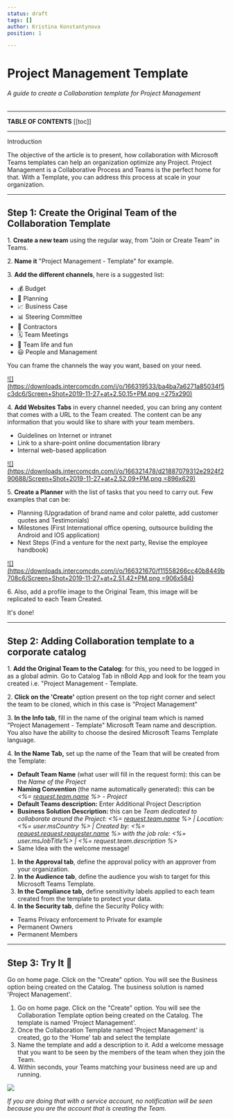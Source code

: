 ```yaml
---
status: draft
tags: []
author: Kristina Konstantynova
position: 1

---
```

# **Project Management Template**

###### A guide to create a Collaboration template for Project Management

***

**TABLE OF CONTENTS**
\[\[toc\]\]

***

Introduction

The objective of the article is to present, how collaboration with Microsoft Teams templates can help an organization optimize any Project. Project Management is a Collaborative Process and Teams is the perfect home for that. With a Template, you can address this process at scale in your organization.

***

## Step 1: Create the Original Team of the Collaboration Template

1\. **Create a new team** using the regular way, from "Join or Create Team" in Teams.

2\. **Name it** "Project Management - Template" for example.

3\. **Add the different channels**, here is a suggested list:

* 💰 Budget
* 📅 Planning
* 📈 Business Case
* 📊 Steering Committee
* 📝 Contractors
* 🗓 Team Meetings
* 🤣 Team life and fun
* 😃 People and Management

You can frame the channels the way you want, based on your need.

[![](https://downloads.intercomcdn.com/i/o/166319533/ba4ba7a6271a85034f5c3dc6/Screen+Shot+2019-11-27+at+2.50.15+PM.png =275x290)](https://downloads.intercomcdn.com/i/o/166319533/ba4ba7a6271a85034f5c3dc6/Screen+Shot+2019-11-27+at+2.50.15+PM.png)

4\. **Add Websites Tabs** in every channel needed, you can bring any content that comes with a URL to the Team created. The content can be any information that you would like to share with your team members.

* Guidelines on Internet or intranet
* Link to a share-point online documentation library
* Internal web-based application

[![](https://downloads.intercomcdn.com/i/o/166321478/d21887079312e2924f290688/Screen+Shot+2019-11-27+at+2.52.09+PM.png =896x629)](https://downloads.intercomcdn.com/i/o/166321478/d21887079312e2924f290688/Screen+Shot+2019-11-27+at+2.52.09+PM.png)

5\. **Create a Planner** with the list of tasks that you need to carry out. Few examples that can be:

* Planning (Upgradation of brand name and color palette, add customer quotes and Testimonials)
* Milestones (First International office opening, outsource building the Android and IOS application)
* Next Steps (Find a venture for the next party, Revise the employee handbook)

[![](https://downloads.intercomcdn.com/i/o/166321670/f11558266cc40b8449b708c6/Screen+Shot+2019-11-27+at+2.51.42+PM.png =906x584)](https://downloads.intercomcdn.com/i/o/166321670/f11558266cc40b8449b708c6/Screen+Shot+2019-11-27+at+2.51.42+PM.png)

6\. Also, add a profile image to the Original Team, this image will be replicated to each Team Created.

It's done!

***

## Step 2: Adding Collaboration template to a corporate catalog

1\. **Add the Original Team to the Catalog**: for this, you need to be logged in as a global admin. Go to Catalog Tab in nBold App and look for the team you created i.e. "Project Management - Template.

2\. **Click on the 'Create'** option present on the top right corner and select the team to be cloned, which in this case is "Project Management"

3\. **In the Info tab**, fill in the name of the original team which is named "Project Management - Template" Microsoft Team name and description. You also have the ability to choose the desired Microsoft Teams Template language.

4\. **In the Name Tab,** set up the name of the Team that will be created from the Template:

* **Default Team Name** (what user will fill in the request form): this can be the _Name of the Project_
* **Naming Convention** (the name automatically generated): this can be _<%=_ [_request.team.name_](http://request.team.name/) _%> - Project_
* **Default Teams description:** Enter Additional Project Description
* **Business Solution Description:** this can be _Team dedicated to collaborate around the Project: <%=_ [_request.team.name_](http://request.team.name/) _%> | Location: <%= user.msCountry %> | Created by: <%=_ [_request.request.requester.name_](http://request.request.requester.name/) _%> with the job role: <%= user.msJobTitle%> | <%= request.team.description %>_
* Same Idea with the welcome message!

1. **In the Approval tab**, define the approval policy with an approver from your organization.
2. **In the Audience tab**, define the audience you wish to target for this Microsoft Teams Template.
3. **In the Compliance tab,** define sensitivity labels applied to each team created from the template to protect your data.
4. **In the Security tab**, define the Security Policy with:

* Teams Privacy enforcement to Private for example
* Permanent Owners
* Permanent Members

***

## Step 3: Try It 🚀

Go on home page. Click on the "Create" option. You will see the Business option being created on the Catalog. The business solution is named 'Project Management'.

1. Go on home page. Click on the "Create" option. You will see the Collaboration Template option being created on the Catalog. The template is named 'Project Management'.
2. Once the Collaboration Template named 'Project Management' is created, go to the 'Home' tab and select the template
3. Name the template and add a description to it. Add a welcome message that you want to be seen by the members of the team when they join the Team.
4. Within seconds, your Teams matching your business need are up and running.

![](/uploads/screenshot-2022-02-10-at-20-59-29.png)

_If you are doing that with a service account, no notification will be seen because you are the account that is creating the Team._